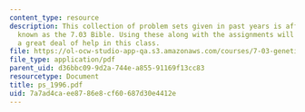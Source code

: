 ```yaml
---
content_type: resource
description: This collection of problem sets given in past years is affectionately
  known as the 7.03 Bible. Using these along with the assignments will give the student
  a great deal of help in this class.
file: https://ol-ocw-studio-app-qa.s3.amazonaws.com/courses/7-03-genetics-fall-2004/7a7ad4caee8786e8cf60687d30e4412e_ps_1996.pdf
file_type: application/pdf
parent_uid: d36bbc09-9d2a-744e-a855-91169f13cc83
resourcetype: Document
title: ps_1996.pdf
uid: 7a7ad4ca-ee87-86e8-cf60-687d30e4412e
---
```


